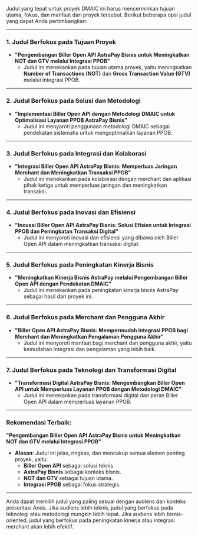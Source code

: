 Judul yang tepat untuk proyek DMAIC ini harus mencerminkan tujuan utama, fokus, dan manfaat dari proyek tersebut. Berikut beberapa opsi judul yang dapat Anda pertimbangkan:

---

### **1. Judul Berfokus pada Tujuan Proyek**
- **"Pengembangan Biller Open API AstraPay Bisnis untuk Meningkatkan NOT dan GTV melalui Integrasi PPOB"**
    - Judul ini menekankan pada tujuan utama proyek, yaitu meningkatkan **Number of Transactions (NOT)** dan **Gross Transaction Value (GTV)** melalui integrasi PPOB.

---

### **2. Judul Berfokus pada Solusi dan Metodologi**
- **"Implementasi Biller Open API dengan Metodologi DMAIC untuk Optimalisasi Layanan PPOB AstraPay Bisnis"**
    - Judul ini menyoroti penggunaan metodologi DMAIC sebagai pendekatan sistematis untuk mengoptimalkan layanan PPOB.

---

### **3. Judul Berfokus pada Integrasi dan Kolaborasi**
- **"Integrasi Biller Open API AstraPay Bisnis: Memperluas Jaringan Merchant dan Meningkatkan Transaksi PPOB"**
    - Judul ini menekankan pada kolaborasi dengan merchant dan aplikasi pihak ketiga untuk memperluas jaringan dan meningkatkan transaksi.

---

### **4. Judul Berfokus pada Inovasi dan Efisiensi**
- **"Inovasi Biller Open API AstraPay Bisnis: Solusi Efisien untuk Integrasi PPOB dan Peningkatan Transaksi Digital"**
    - Judul ini menyoroti inovasi dan efisiensi yang dibawa oleh Biller Open API dalam meningkatkan transaksi digital.

---

### **5. Judul Berfokus pada Peningkatan Kinerja Bisnis**
- **"Meningkatkan Kinerja Bisnis AstraPay melalui Pengembangan Biller Open API dengan Pendekatan DMAIC"**
    - Judul ini menekankan pada peningkatan kinerja bisnis AstraPay sebagai hasil dari proyek ini.

---

### **6. Judul Berfokus pada Merchant dan Pengguna Akhir**
- **"Biller Open API AstraPay Bisnis: Mempermudah Integrasi PPOB bagi Merchant dan Meningkatkan Pengalaman Pengguna Akhir"**
    - Judul ini menyoroti manfaat bagi merchant dan pengguna akhir, yaitu kemudahan integrasi dan pengalaman yang lebih baik.

---

### **7. Judul Berfokus pada Teknologi dan Transformasi Digital**
- **"Transformasi Digital AstraPay Bisnis: Mengembangkan Biller Open API untuk Memperluas Layanan PPOB dengan Metodologi DMAIC"**
    - Judul ini menekankan pada transformasi digital dan peran Biller Open API dalam memperluas layanan PPOB.

---

### **Rekomendasi Terbaik**:
**"Pengembangan Biller Open API AstraPay Bisnis untuk Meningkatkan NOT dan GTV melalui Integrasi PPOB"**

- **Alasan**: Judul ini jelas, ringkas, dan mencakup semua elemen penting proyek, yaitu:
    - **Biller Open API** sebagai solusi teknis.
    - **AstraPay Bisnis** sebagai konteks bisnis.
    - **NOT dan GTV** sebagai tujuan utama.
    - **Integrasi PPOB** sebagai fokus strategis.

---

Anda dapat memilih judul yang paling sesuai dengan audiens dan konteks presentasi Anda. Jika audiens lebih teknis, judul yang berfokus pada teknologi atau metodologi mungkin lebih tepat. Jika audiens lebih bisnis-oriented, judul yang berfokus pada peningkatan kinerja atau integrasi merchant akan lebih efektif.